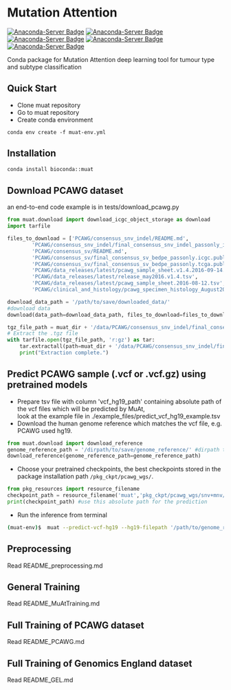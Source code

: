 # Mutation Attention

[![Anaconda-Server Badge](https://anaconda.org/bioconda/muat/badges/version.svg)](https://anaconda.org/bioconda/muat) [![Anaconda-Server Badge](https://anaconda.org/bioconda/muat/badges/latest_release_date.svg)](https://anaconda.org/bioconda/muat) [![Anaconda-Server Badge](https://anaconda.org/bioconda/muat/badges/platforms.svg)](https://anaconda.org/bioconda/muat) [![Anaconda-Server Badge](https://anaconda.org/bioconda/muat/badges/license.svg)](https://anaconda.org/bioconda/muat) [![Anaconda-Server Badge](https://anaconda.org/bioconda/muat/badges/downloads.svg)](https://anaconda.org/bioconda/muat)

Conda package for Mutation Attention deep learning tool for tumour type and subtype classification

## Quick Start

  * Clone muat repository
  * Go to muat repository
  * Create conda environment

```
conda env create -f muat-env.yml
```

## Installation

```bash
conda install bioconda::muat
```

## Download PCAWG dataset
an end-to-end code example is in tests/download_pcawg.py
```python
from muat.download import download_icgc_object_storage as download
import tarfile

files_to_download = ['PCAWG/consensus_snv_indel/README.md',
        'PCAWG/consensus_snv_indel/final_consensus_snv_indel_passonly_icgc.public.tgz',
        'PCAWG/consensus_sv/README.md',
        'PCAWG/consensus_sv/final_consensus_sv_bedpe_passonly.icgc.public.tgz',
        'PCAWG/consensus_sv/final_consensus_sv_bedpe_passonly.tcga.public.tgz',
        'PCAWG/data_releases/latest/pcawg_sample_sheet.v1.4.2016-09-14.tsv',
        'PCAWG/data_releases/latest/release_may2016.v1.4.tsv',
        'PCAWG/data_releases/latest/pcawg_sample_sheet.2016-08-12.tsv',
        'PCAWG/clinical_and_histology/pcawg_specimen_histology_August2016_v9.xlsx']

download_data_path = '/path/to/save/downloaded_data/'
#download data
download(data_path=download_data_path, files_to_download=files_to_download)

tgz_file_path = muat_dir + '/data/PCAWG/consensus_snv_indel/final_consensus_snv_indel_passonly_icgc.public.tgz'
# Extract the .tgz file
with tarfile.open(tgz_file_path, 'r:gz') as tar:
    tar.extractall(path=muat_dir + '/data/PCAWG/consensus_snv_indel/final_consensus_snv_indel_passonly_icgc.public/')  # Specify the directory to extract to
    print("Extraction complete.")
```

## Predict PCAWG sample (.vcf or .vcf.gz) using pretrained models
* Prepare tsv file with column 'vcf_hg19_path' containing absolute path of the vcf files which will be predicted by MuAt,
<br>look at the example file in ./example_files/predict_vcf_hg19_example.tsv
* Download the human genome reference which matches the vcf file, e.g. PCAWG used hg19.
```python
from muat.download import download_reference
genome_reference_path = '/dirpath/to/save/genome_reference/' #dirpath to store genome reference
download_reference(genome_reference_path=genome_reference_path)
```
* Choose your pretrained checkpoints, the best checkpoints stored in the package installation path `/pkg_ckpt/pcawg_wgs/`.

```python
from pkg_resources import resource_filename
checkpoint_path = resource_filename('muat','pkg_ckpt/pcawg_wgs/snv+mnv/pcawg-wgs-snv+mnv-MuAtMotifPositionGESF.pthx')
print(checkpoint_path) #use this absolute path for the prediction
```

* Run the inference from terminal
```bash
(muat-env)$  muat --predict-vcf-hg19 --hg19-filepath '/path/to/genome_reference.fa' --load-ckpt-filepath '/path/to/checkpoint.pthx' --vcf-hg19-filepath 'path/to/vcf_hg19.tsv' --result-dir 'path/to/output_result/'
```

## Preprocessing
Read README_preprocessing.md

## General Training
Read README_MuAtTraining.md

## Full Training of PCAWG dataset
Read README_PCAWG.md

## Full Training of Genomics England dataset
Read README_GEL.md